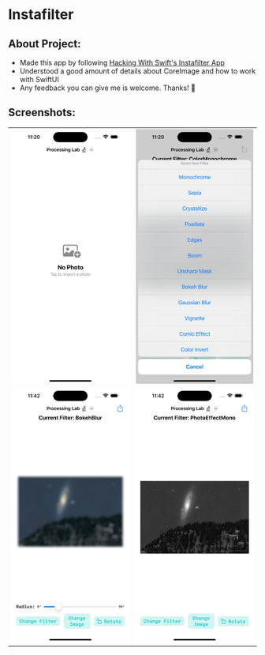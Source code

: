 # Instafilter

## About Project:

- Made this app by following [Hacking With Swift's Instafilter App](https://www.hackingwithswift.com/books/ios-swiftui/instafilter-wrap-up)
- Understood a good amount of details about CoreImage and how to work with SwiftUI
- Any feedback you can give me is welcome. Thanks! 👋

## Screenshots:

<table>
  <tr>
    <td>
      <img src="https://raw.githubusercontent.com/c2p-cmd/InstaFilterHWs/main/Screenshots/ss1.png" alt="Screenshot 1" style="width: 100%; max-height: 600px; object-fit: contain;"/>
    </td>
    <td>
      <img src="https://raw.githubusercontent.com/c2p-cmd/InstaFilterHWs/main/Screenshots/ss2.png" alt="Screenshot 2" style="width: 100%; max-height: 600px; object-fit: contain;"/>
    </td>
  </tr>
  <tr>
    <td>
      <img src="https://raw.githubusercontent.com/c2p-cmd/InstaFilterHWs/main/Screenshots/ss3.png" alt="Screenshot 1" style="width: 100%; max-height: 600px; object-fit: contain;"/>
    </td>
    <td>
      <img src="https://raw.githubusercontent.com/c2p-cmd/InstaFilterHWs/main/Screenshots/ss4.png" alt="Screenshot 2" style="width: 100%; max-height: 600px; object-fit: contain;"/>
    </td>
  </tr>
</table>
